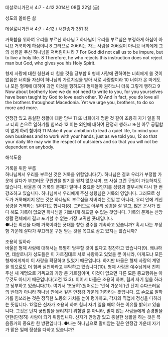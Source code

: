 데살로니가전서 4:7 - 4:12 
2014년 08월 22일 (금)

성도의 올바른 삶



데살로니가전서 4:7 - 4:12 / 새찬송가 351 장


거룩함을 위하여 우리를 부르신 하나님
7 하나님이 우리를 부르심은 부정하게 하심이 아니요 거룩하게 하심이니 8 그러므로 저버리는 자는 사람을 저버림이 아니요 너희에게 그의 성령을 주신 하나님을 저버림이니라
7 For God did not call us to be impure, but to live a holy life. 8 Therefore, he who rejects this instruction does not reject man but God, who gives you his Holy Spirit.  

형제 사랑에 대한 칭찬과 더 힘쓸 것을 당부함
9 형제 사랑에 관하여는 너희에게 쓸 것이 없음은 너희들 자신이 하나님의 가르치심을 받아 서로 사랑함이라 10 너희가 온 마게도냐 모든 형제에 대하여 과연 이것을 행하도다 형제들아 권하노니 더욱 그렇게 행하고
9 Now about brotherly love we do not need to write to you, for you yourselves have been taught by God to love each other. 10 And in fact, you do love all the brothers throughout Macedonia. Yet we urge you, brothers, to do so more and more. 

안정감 있고 충실한 생활에 대한 당부
11 또 너희에게 명한 것 같이 조용히 자기 일을 하고 너희 손으로 일하기를 힘쓰라 12 이는 외인에 대하여 단정히 행하고 또한 아무 궁핍함이 없게 하려 함이라
11 Make it your ambition to lead a quiet life, to mind your own business and to work with your hands, just as we told you, 12 so that your daily life may win the respect of outsiders and so that you will not be dependent on anybody.

해석도움





거룩을 위한 부름  
하나님께서 우리를 부르신 것은 거룩을 위함입니다(7). 하나님은 결코 우리가 부정함 가운데 살다가 부끄러운 구원만을 받기를 원치 않으시며, 또 사실 그런 구원이 가능하지도 않습니다. 바울은 이 거룩의 문제가 얼마나 중요한 것인지를 성령과 결부시켜 다시 한 번 강조하고 있습니다. 하나님께서 우리에게 주신 성령님은 거룩의 영입니다. 그러므로 성도가 거룩해지지 않는 것은 하나님의 부르심을 저버리는 것일 뿐 아니라, 우리 안에 계신 성령을 거역하는 일이기도 합니다(8). 그러므로 아무리 성경을 잘 알고, 많은 은사가 있다 해도 거룩이 없으면 하나님을 기쁘시게 해드릴 수 없는 것입니다. 거룩의 문제는 신앙생활 전체에서 결코 포기할 수 없는 가장 고귀한 푯대입니다.   
●나는 최선을 다해 거룩이라는 푯대를 향한 경주를 계속하고 있습니까? 혹시 나는 부정함 가운데 살다가 부끄러운 구원 받는 것을 목표로 삼고 있지는 않습니까? 

조용히 일하라  
바울은 형제 사랑에 대해서는 특별히 당부할 것이 없다고 칭찬하고 있습니다(9). 왜냐하면, 데살로니가 성도들은 이 가르침대로 서로 사랑하고 있었을 뿐 아니라, 마게도냐 모든 형제에게까지 이 사랑을 확장하고 있었기 때문입니다. 하지만 바울은 형제 사랑의 계명을 앞으로도 더 힘써 실천하라고 부탁하고 있습니다(10). 형제 사랑은 예수님께서 친히 주신 새 계명으로 기독교의 가장 큰 가르침이며, 이것이 없으면 다른 모든 종교행위는 아무것도 아니기 때문입니다(고전 13:3). 이어서 바울은 조용히 하며, 힘써 자기 일을 하라고 당부하고 있습니다(11). 여기서 ‘조용히’(원어로는 ‘안식 가운데’)란 단지 수다스러움의 반대가 아니라 하나님 안에서 깊은 안정감 가운데 거하라는 뜻입니다. 또 손으로 일하기를 힘쓰라는 것은 정직한 노동의 가치를 높이 평가하고, 각자의 직업에 정성을 다하라는 뜻입니다. 12절은 신자가 조용히 하며 힘써 자기 일을 해야 하는 이유를 밝히고 있습니다. 그것은 단지 궁핍함을 물리치기 위함일 뿐 아니라, 믿지 않는 사람들에게 존경받을 만한(단정히) 사람이 되기 위함입니다. 신자가 안정감 있고 충실한 생활을 하는 것은 복음증거의 중요한 한 방편입니다. 
●나는 하나님으로 말미암는 깊은 안정감 가운데 자기가 맡은 일에 정성을 다하고 있습니까?